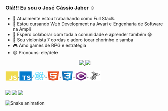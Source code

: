 ### Olá!!! Eu sou o José Cássio Jaber ☺️

- 🔭 Atualmente estou trabalhando como Full Stack.
- 🌱 Estou cursando Web Development na Awari e Engenharia de Software na Ampli
- 👯 Espero colaborar com toda a comunidade e aprender também 😁
- 🎸 Sou violonista 7 cordas e adoro tocar chorinho e samba
- 🎮 Amo games de RPG e estratégia
- 😄 Pronouns: ele/dele

<div align="center">
  <a href="https://github.com/jcjaber">
  <img height="180em" src="https://github-readme-stats.vercel.app/api?username=jcjaber&show_icons=true&theme=dracula&include_all_commits=true&count_private=true"/>
  <img height="180em" src="https://github-readme-stats.vercel.app/api/top-langs/?username=jcjaber&layout=compact&langs_count=7&theme=dracula"/>
</div>
  
 <div style="display: inline_block"><br>
  <img align="center" alt="Js" height="30" width="40" src="https://raw.githubusercontent.com/devicons/devicon/master/icons/javascript/javascript-plain.svg">
  <img align="center" alt="Ts" height="30" width="40" src="https://raw.githubusercontent.com/devicons/devicon/master/icons/typescript/typescript-plain.svg">
  <img align="center" alt="React" height="30" width="40" src="https://raw.githubusercontent.com/devicons/devicon/master/icons/react/react-original.svg">
  <img align="center" alt="HTML" height="30" width="40" src="https://raw.githubusercontent.com/devicons/devicon/master/icons/html5/html5-original.svg">
  <img align="center" alt="CSS" height="30" width="40" src="https://raw.githubusercontent.com/devicons/devicon/master/icons/css3/css3-original.svg">
  <img align="center" alt="Csharp" height="30" width="40" src="https://raw.githubusercontent.com/devicons/devicon/master/icons/csharp/csharp-original.svg">
  <img align="center" alt="Sqlserver" height="30" width="40" src="https://raw.githubusercontent.com/devicons/devicon/master/icons/microsoftsqlserver/microsoftsqlserver-plain.svg">
</div>
 
##
  
 <div> 
  <a href="https://www.instagram.com/jcjaber/" target="_blank"><img src="https://img.shields.io/badge/-Instagram-%23E4405F?style=for-the-badge&logo=instagram&logoColor=white" target="_blank"></a>
  <a href = "mailto:jcjaber@gmail.com"><img src="https://img.shields.io/badge/-Gmail-%23333?style=for-the-badge&logo=gmail&logoColor=white" target="_blank"></a>
  <a href="https://www.linkedin.com/in/jcjaber" target="_blank"><img src="https://img.shields.io/badge/-LinkedIn-%230077B5?style=for-the-badge&logo=linkedin&logoColor=white" target="_blank"></a> 
 
  ![Snake animation](https://github.com/jcjaber/jcjaber/blob/output/github-contribution-grid-snake.svg)
 
</div>
